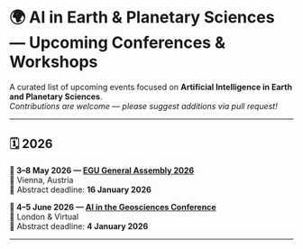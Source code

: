 # 🌍 AI in Earth & Planetary Sciences — Upcoming Conferences & Workshops

A curated list of upcoming events focused on **Artificial Intelligence in Earth and Planetary Sciences**.  
*Contributions are welcome — please suggest additions via pull request!*

---

## 🗓️ 2026

**📅 3–8 May 2026 — [EGU General Assembly 2026](https://www.egu26.eu)**  
📍 Vienna, Austria  
🧾 Abstract deadline: **16 January 2026**

**📅 4–5 June 2026 — [AI in the Geosciences Conference](https://www.geolsoc.org.uk/events/ai-in-the-geosciences/)**  
📍 London & Virtual  
🧾 Abstract deadline: **4 January 2026**

---
